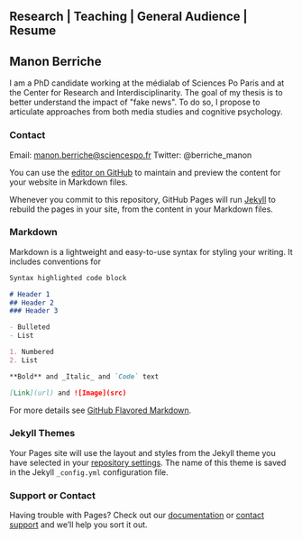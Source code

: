 
##   Research  |  Teaching  |  General Audience  |  Resume


## Manon Berriche

I am a PhD candidate working at the médialab of Sciences Po Paris and at the Center for Research and Interdisciplinarity. The goal of my thesis is to better understand the impact of "fake news". To do so, I propose to articulate approaches from both media studies and cognitive psychology.


### Contact
Email: manon.berriche@sciencespo.fr
Twitter: @berriche_manon


You can use the [editor on GitHub](https://github.com/MBerriche/manonberriche.github.io/edit/master/index.md) to maintain and preview the content for your website in Markdown files.

Whenever you commit to this repository, GitHub Pages will run [Jekyll](https://jekyllrb.com/) to rebuild the pages in your site, from the content in your Markdown files.

### Markdown

Markdown is a lightweight and easy-to-use syntax for styling your writing. It includes conventions for

```markdown
Syntax highlighted code block

# Header 1
## Header 2
### Header 3

- Bulleted
- List

1. Numbered
2. List

**Bold** and _Italic_ and `Code` text

[Link](url) and ![Image](src)
```

For more details see [GitHub Flavored Markdown](https://guides.github.com/features/mastering-markdown/).

### Jekyll Themes

Your Pages site will use the layout and styles from the Jekyll theme you have selected in your [repository settings](https://github.com/MBerriche/manonberriche.github.io/settings). The name of this theme is saved in the Jekyll `_config.yml` configuration file.

### Support or Contact

Having trouble with Pages? Check out our [documentation](https://help.github.com/categories/github-pages-basics/) or [contact support](https://github.com/contact) and we’ll help you sort it out.
